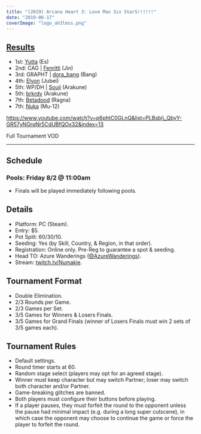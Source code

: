 ```yaml
---
title: "(2019) Arcana Heart 3: Love Max Six StarS!!!!!!"
date: "2019-06-17"
coverImage: "logo_ah3lmss.png"
---
```


## [Results](https://smash.gg/tournament/animevo-2019/events/arcana-heart-3-love-max-six-stars-1/overview)

- 1st: [Yutta](@yuttabb) (Es)
- 2nd: CAG | [Fenritti](@fenritti) (Jin)
- 3rd: GRAPHT | [dora\_bang](@dora_bang) (Bang)
- 4th: [Elyon](@elyon_i) (Jubei)
- 5th: WP/DH | [Souji](@soujif91) (Arakune)
- 5th: [brkrdv](@brkrdv) (Arakune)
- 7th: [Betadood](@betadood) (Ragna)
- 7th: [Nuka](@stasis99) (Mu-12)

https://www.youtube.com/watch?v=p6phtC0GLnQ&list=PLBsbj\_QbyY-GR57yNGrqNr5CdUBfQOx32&index=13

Full Tournament VOD

* * *

## Schedule

### Pools: Friday 8/2 @ 11:00am

- Finals will be played immediately following pools.

## Details

- Platform: PC (Steam).
- Entry: $5.
- Pot Split: 60/30/10.
- Seeding: Yes (by Skill, Country, & Region, in that order).
- Registration: Online only. Pre-Reg to guarantee a spot & seeding.
- Head TO: Azure Wanderings ([@AzureWanderings](https://twitter.com/AzureWanderings)).
- Stream: [twitch.tv/Numakie](http://twitch.tv/Numakie).

## Tournament Format

- Double Elimination.
- 2/3 Rounds per Game.
- 2/3 Games per Set.
- 3/5 Games for Winners & Losers Finals.
- 3/5 Games for Grand Finals (winner of Losers Finals must win 2 sets of 3/5 games each).

## Tournament Rules

- Default settings.
- Round timer starts at 60.
- Random stage select (players may opt for an agreed stage).
- Winner must keep character but may switch Partner; loser may switch both character and/or Partner.
- Game-breaking glitches are banned.
- Both players must configure their buttons before playing.
- If a player pauses, they must forfeit the round to the opponent unless the pause had minimal impact (e.g. during a long super cutscene), in which case the opponent may choose to continue the game or force the player to forfeit the round.
